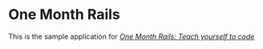 # One Month Rails

This is the sample application for
[*One Month Rails: Teach yourself to code*](http:onemonthrails.com)
